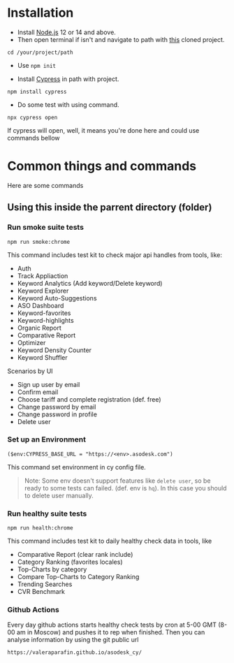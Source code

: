 # Installation

  - Install [Node.js](https://nodejs.org/) 12 or 14 and above. 
  - Then open terminal if isn't and navigate to path with [this](https://github.com/valeraparafin/asodesk_cy.git) cloned project.
```
cd /your/project/path
```
  - Use `npm init`

  - Install [Cypress](https://cypress.io/) in path with project.

 ```
 npm install cypress
 ```
 - Do some test with using command. 
 ```
 npx cypress open 
 ```
 If cypress will open, well, it means you're done here and could use commands bellow

# Common things and commands

Here are some commands

## Using this inside the parrent directory (folder)


### Run smoke suite tests

```
npm run smoke:chrome
```

This command includes test kit to check major api handles from tools, like: 

 - Auth
 - Track Appliaction
 - Keyword Analytics (Add keyword/Delete keyword)
 - Keyword Explorer
 - Keyword Auto-Suggestions
 - ASO Dashboard
 - Keyword-favorites
 - Keyword-highlights
 - Organic Report
 - Comparative Report
 - Optimizer
 - Keyword Density Counter
 - Keyword Shuffler
 
 Scenarios by UI
 
  - Sign up user by email
  - Confirm email
  - Choose tariff and complete registration (def. free)
  - Change password by email
  - Change password in profile
  - Delete user

### Set up an Environment

```
($env:CYPRESS_BASE_URL = "https://<env>.asodesk.com")
```

This command set environment in cy config file.

> Note: Some env doesn't support features like `delete user`, so be ready to some tests can failed. (def. env is `hq`). In this case you should to delete user manually.

### Run healthy suite tests

```
npm run health:chrome
```

This command includes test kit to daily healthy check data in tools, like

 - Comparative Report (clear rank include)
 - Category Ranking (favorites locales)
 - Top-Charts by category
 - Compare Top-Charts to Category Ranking
 - Trending Searches
 - CVR Benchmark
 
 ### Github Actions
 
Every day github actions starts healthy check tests by cron at 5-00 GMT (8-00 am in Moscow) and pushes it to rep when finished.
Then you can analyse information by using the git public url

```
https://valeraparafin.github.io/asodesk_cy/
```
